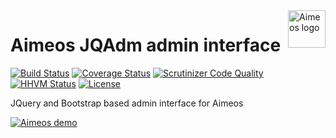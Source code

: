 <a href="https://aimeos.org/">
    <img src="https://aimeos.org/fileadmin/template/icons/logo.png" alt="Aimeos logo" title="Aimeos" align="right" height="60" />
</a>

# Aimeos JQAdm admin interface

[![Build Status](https://travis-ci.org/aimeos/ai-admin-jqadm.png?branch=master)](https://travis-ci.org/aimeos/ai-admin-jqadm)
[![Coverage Status](https://coveralls.io/repos/aimeos/ai-admin-jqadm/badge.svg?branch=master)](https://coveralls.io/r/aimeos/ai-admin-jqadm?branch=master)
[![Scrutinizer Code Quality](https://scrutinizer-ci.com/g/aimeos/ai-admin-jqadm/badges/quality-score.png?b=master)](https://scrutinizer-ci.com/g/aimeos/ai-admin-jqadm/?branch=master)
[![HHVM Status](http://hhvm.h4cc.de/badge/aimeos/ai-admin-jqadm.svg)](http://hhvm.h4cc.de/package/aimeos/ai-admin-jqadm)
[![License](https://poser.pugx.org/aimeos/ai-admin-jqadm/license.svg)](https://packagist.org/packages/aimeos/ai-admin-jqadm)

JQuery and Bootstrap based admin interface for Aimeos

[![Aimeos demo](https://aimeos.org/fileadmin/user_upload/demo.jpg)](http://demo.aimeos.org/)
